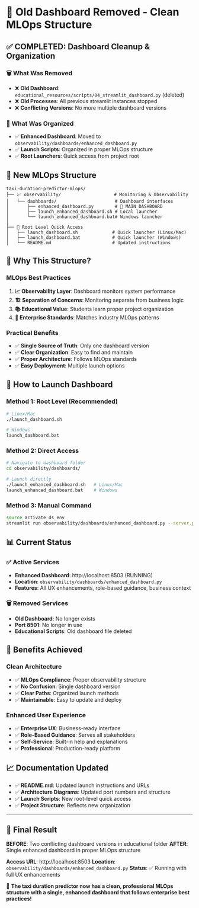 # 🎯 Old Dashboard Removed - Clean MLOps Structure

## ✅ **COMPLETED: Dashboard Cleanup & Organization**

### 🗑️ **What Was Removed**
- ❌ **Old Dashboard**: `educational_resources/scripts/04_streamlit_dashboard.py` (deleted)
- ❌ **Old Processes**: All previous streamlit instances stopped
- ❌ **Conflicting Versions**: No more multiple dashboard versions

### 🚀 **What Was Organized**
- ✅ **Enhanced Dashboard**: Moved to `observability/dashboards/enhanced_dashboard.py`
- ✅ **Launch Scripts**: Organized in proper MLOps structure
- ✅ **Root Launchers**: Quick access from project root

## 📂 **New MLOps Structure**

```
taxi-duration-predictor-mlops/
├── 📈 observability/                    # Monitoring & Observability
│   └── dashboards/                      # Dashboard interfaces
│       ├── enhanced_dashboard.py        # 🎯 MAIN DASHBOARD
│       ├── launch_enhanced_dashboard.sh # Local launcher
│       └── launch_enhanced_dashboard.bat# Windows launcher
│
├── 🚀 Root Level Quick Access
│   ├── launch_dashboard.sh             # Quick launcher (Linux/Mac)
│   ├── launch_dashboard.bat            # Quick launcher (Windows)
│   └── README.md                       # Updated instructions
```

## 🎯 **Why This Structure?**

### **MLOps Best Practices**
1. **📈 Observability Layer**: Dashboard monitors system performance
2. **🏗️ Separation of Concerns**: Monitoring separate from business logic
3. **📚 Educational Value**: Students learn proper project organization
4. **🏢 Enterprise Standards**: Matches industry MLOps patterns

### **Practical Benefits**
- ✅ **Single Source of Truth**: Only one dashboard version
- ✅ **Clear Organization**: Easy to find and maintain
- ✅ **Proper Architecture**: Follows MLOps standards
- ✅ **Easy Deployment**: Multiple launch options

## 🚀 **How to Launch Dashboard**

### **Method 1: Root Level (Recommended)**
```bash
# Linux/Mac
./launch_dashboard.sh

# Windows
launch_dashboard.bat
```

### **Method 2: Direct Access**
```bash
# Navigate to dashboard folder
cd observability/dashboards/

# Launch directly
./launch_enhanced_dashboard.sh   # Linux/Mac
launch_enhanced_dashboard.bat    # Windows
```

### **Method 3: Manual Command**
```bash
source activate ds_env
streamlit run observability/dashboards/enhanced_dashboard.py --server.port 8503
```

## 📊 **Current Status**

### **✅ Active Services**
- **Enhanced Dashboard**: http://localhost:8503 (RUNNING)
- **Location**: `observability/dashboards/enhanced_dashboard.py`
- **Features**: All UX enhancements, role-based guidance, business context

### **🗑️ Removed Services**
- **Old Dashboard**: No longer exists
- **Port 8501**: No longer in use
- **Educational Scripts**: Old dashboard file deleted

## 🎉 **Benefits Achieved**

### **Clean Architecture**
- ✅ **MLOps Compliance**: Proper observability structure
- ✅ **No Confusion**: Single dashboard version
- ✅ **Clear Paths**: Organized launch methods
- ✅ **Maintainable**: Easy to update and deploy

### **Enhanced User Experience**
- ✅ **Enterprise UX**: Business-ready interface
- ✅ **Role-Based Guidance**: Serves all stakeholders
- ✅ **Self-Service**: Built-in help and explanations
- ✅ **Professional**: Production-ready platform

## 📈 **Documentation Updated**

- ✅ **README.md**: Updated launch instructions and URLs
- ✅ **Architecture Diagrams**: Updated port numbers and structure
- ✅ **Launch Scripts**: New root-level quick access
- ✅ **Project Structure**: Reflects new organization

---

## 🎯 **Final Result**

**BEFORE**: Two conflicting dashboard versions in educational folder
**AFTER**: Single enhanced dashboard in proper MLOps structure

**Access URL**: http://localhost:8503
**Location**: `observability/dashboards/enhanced_dashboard.py`
**Status**: ✅ Running with full UX enhancements

🎉 **The taxi duration predictor now has a clean, professional MLOps structure with a single, enhanced dashboard that follows enterprise best practices!**
